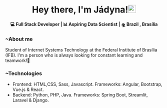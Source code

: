 <div align="center">
   <h1>Hey there, I'm <strong>Jádyna!</strong><img src="https://media.giphy.com/media/hvRJCLFzcasrR4ia7z/giphy.gif" width="25px">
   </h1> 
</div>
<div align="center">
<h4> 💻 Full Stack Developer | 📊 Aspiring Data Scientist | 🛸 Brazil , Brasília </h4>
</div>

### ~About me
Student of Internet Systems Technology at the Federal Institute of Brasília (IFB). I'm a person who is always looking for constant learning and teamwork!💪
### ~Technologies
- Frontend: HTML,CSS, Sass, Javascript. Frameworks: Angular, Bootstrap, Vue.js & React.
- Backend: Python, PHP, Java. Frameworks: Spring Boot, Streamlit, Laravel & Django. 

